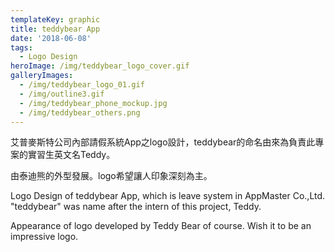 ```yaml
---
templateKey: graphic
title: teddybear App
date: '2018-06-08'
tags:
  - Logo Design
heroImage: /img/teddybear_logo_cover.gif
galleryImages:
  - /img/teddybear_logo_01.gif
  - /img/outline3.gif
  - /img/teddybear_phone_mockup.jpg
  - /img/teddybear_others.png
---
```

艾普麥斯特公司內部請假系統App之logo設計，teddybear的命名由來為負責此專案的實習生英文名Teddy。

由泰迪熊的外型發展。logo希望讓人印象深刻為主。

Logo Design of teddybear App, which is leave system in AppMaster Co.,Ltd. "teddybear" was name after the intern of this project, Teddy.

Appearance of logo developed by Teddy Bear of course. Wish it to be an impressive logo.
